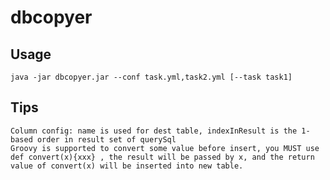 # dbcopyer

## Usage 
    java -jar dbcopyer.jar --conf task.yml,task2.yml [--task task1]

## Tips
    Column config: name is used for dest table, indexInResult is the 1-based order in result set of querySql
    Groovy is supported to convert some value before insert, you MUST use def convert(x){xxx} , the result will be passed by x, and the return value of convert(x) will be inserted into new table.
